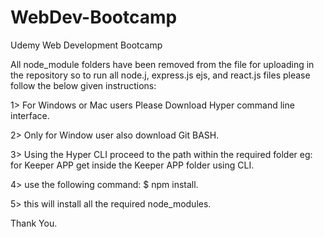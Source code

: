 # WebDev-Bootcamp
Udemy  Web Development Bootcamp 


All node_module folders have been removed from the file 
for uploading in the repository so to run all node.j, express.js 
ejs, and react.js files please follow the below given instructions:

1> For Windows or Mac users Please Download  Hyper command line interface.

2> Only for Window user also download Git BASH.

3> Using the Hyper CLI proceed to the path within the required folder
  eg: for Keeper APP get inside the Keeper APP folder using CLI.

4> use the following command: $ npm install.

5> this will install all the required node_modules.


Thank You.

